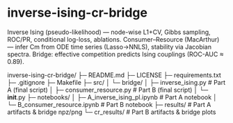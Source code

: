 # inverse-ising-cr-bridge
Inverse Ising (pseudo-likelihood) — node-wise L1+CV, Gibbs sampling, ROC/PR, conditional log-loss, ablations. Consumer–Resource (MacArthur) — infer Cm from ODE time series (Lasso→NNLS), stability via Jacobian spectra. Bridge: effective competition predicts Ising couplings (ROC-AUC ≈ 0.89).


inverse-ising-cr-bridge/
├─ README.md
├─ LICENSE
├─ requirements.txt
├─ .gitignore
├─ Makefile
├─ src/
│  └─ bridge/
│     ├─ inverse_ising.py          # Part A (final script)
│     ├─ consumer_resource.py      # Part B (final script)
│     └─ __init__.py
├─ notebooks/
│  ├─ A_inverse_ising_pl.ipynb     # Part A notebook
│  └─ B_consumer_resource.ipynb    # Part B notebook
├─ results/                        # Part A artifacts & bridge npz/png
└─ cr_results/                     # Part B artifacts & bridge plots
